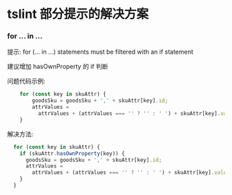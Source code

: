 # tslint 部分提示的解决方案

### for ... in ...

提示: for (... in ...) statements must be filtered with an if statement

建议增加 hasOwnProperty 的 if 判断

问题代码示例:

```ts
	for (const key in skuAttr) {
	    goodsSku = goodsSku + ',' + skuAttr[key].id;
	    attrValues =
	      attrValues + (attrValues === '' ? '' : ' ') + skuAttr[key].value;
	}
```

解决方法: 

```ts
  for (const key in skuAttr) {
    if (skuAttr.hasOwnProperty(key)) {
      goodsSku = goodsSku + ',' + skuAttr[key].id;
      attrValues =
        attrValues + (attrValues === '' ? '' : ' ') + skuAttr[key].value;
    }
  }
```

